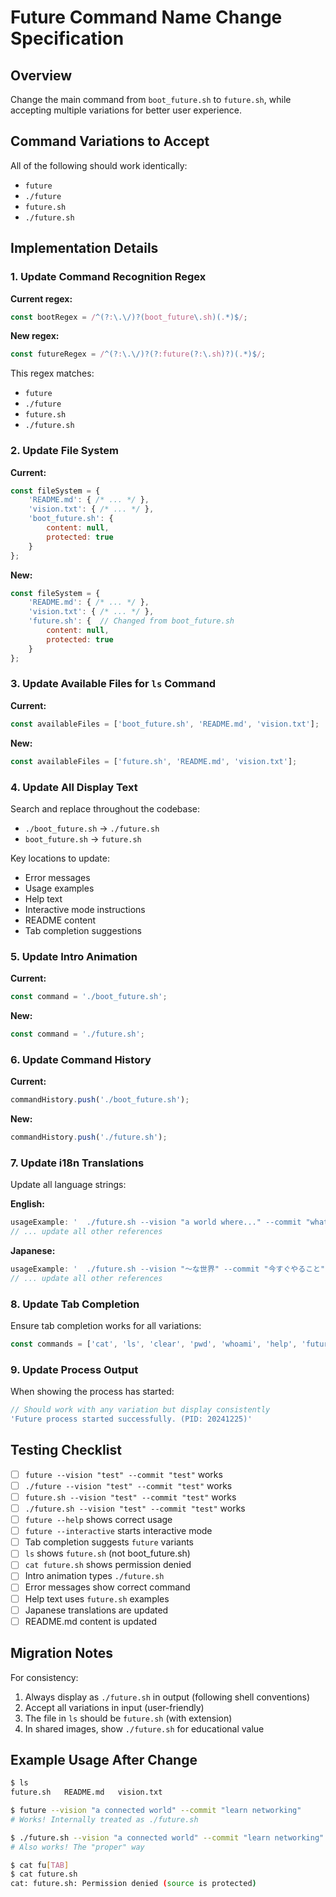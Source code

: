 # Future Command Name Change Specification

## Overview
Change the main command from `boot_future.sh` to `future.sh`, while accepting multiple variations for better user experience.

## Command Variations to Accept

All of the following should work identically:
- `future`
- `./future`
- `future.sh`
- `./future.sh`

## Implementation Details

### 1. Update Command Recognition Regex

**Current regex:**
```javascript
const bootRegex = /^(?:\.\/)?(boot_future\.sh)(.*)$/;
```

**New regex:**
```javascript
const futureRegex = /^(?:\.\/)?(?:future(?:\.sh)?)(.*)$/;
```

This regex matches:
- `future` 
- `./future`
- `future.sh`
- `./future.sh`

### 2. Update File System

**Current:**
```javascript
const fileSystem = {
    'README.md': { /* ... */ },
    'vision.txt': { /* ... */ },
    'boot_future.sh': {
        content: null,
        protected: true
    }
};
```

**New:**
```javascript
const fileSystem = {
    'README.md': { /* ... */ },
    'vision.txt': { /* ... */ },
    'future.sh': {  // Changed from boot_future.sh
        content: null,
        protected: true
    }
};
```

### 3. Update Available Files for `ls` Command

**Current:**
```javascript
const availableFiles = ['boot_future.sh', 'README.md', 'vision.txt'];
```

**New:**
```javascript
const availableFiles = ['future.sh', 'README.md', 'vision.txt'];
```

### 4. Update All Display Text

Search and replace throughout the codebase:
- `./boot_future.sh` → `./future.sh`
- `boot_future.sh` → `future.sh`

Key locations to update:
- Error messages
- Usage examples
- Help text
- Interactive mode instructions
- README content
- Tab completion suggestions

### 5. Update Intro Animation

**Current:**
```javascript
const command = './boot_future.sh';
```

**New:**
```javascript
const command = './future.sh';
```

### 6. Update Command History

**Current:**
```javascript
commandHistory.push('./boot_future.sh');
```

**New:**
```javascript
commandHistory.push('./future.sh');
```

### 7. Update i18n Translations

Update all language strings:

**English:**
```javascript
usageExample: '  ./future.sh --vision "a world where..." --commit "what you will do now"',
// ... update all other references
```

**Japanese:**
```javascript
usageExample: '  ./future.sh --vision "〜な世界" --commit "今すぐやること"',
// ... update all other references
```

### 8. Update Tab Completion

Ensure tab completion works for all variations:
```javascript
const commands = ['cat', 'ls', 'clear', 'pwd', 'whoami', 'help', 'future', './future', 'future.sh', './future.sh'];
```

### 9. Update Process Output

When showing the process has started:
```javascript
// Should work with any variation but display consistently
'Future process started successfully. (PID: 20241225)'
```

## Testing Checklist

- [ ] `future --vision "test" --commit "test"` works
- [ ] `./future --vision "test" --commit "test"` works
- [ ] `future.sh --vision "test" --commit "test"` works
- [ ] `./future.sh --vision "test" --commit "test"` works
- [ ] `future --help` shows correct usage
- [ ] `future --interactive` starts interactive mode
- [ ] Tab completion suggests `future` variants
- [ ] `ls` shows `future.sh` (not boot_future.sh)
- [ ] `cat future.sh` shows permission denied
- [ ] Intro animation types `./future.sh`
- [ ] Error messages show correct command
- [ ] Help text uses `future.sh` examples
- [ ] Japanese translations are updated
- [ ] README.md content is updated

## Migration Notes

For consistency:
1. Always display as `./future.sh` in output (following shell conventions)
2. Accept all variations in input (user-friendly)
3. The file in `ls` should be `future.sh` (with extension)
4. In shared images, show `./future.sh` for educational value

## Example Usage After Change

```bash
$ ls
future.sh   README.md   vision.txt

$ future --vision "a connected world" --commit "learn networking"
# Works! Internally treated as ./future.sh

$ ./future.sh --vision "a connected world" --commit "learn networking"  
# Also works! The "proper" way

$ cat fu[TAB]
$ cat future.sh
cat: future.sh: Permission denied (source is protected)
```